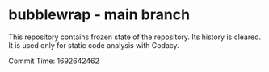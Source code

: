 # bubblewrap - main branch

This repository contains frozen state of the repository.
Its history is cleared. It is used only for static code
analysis with Codacy.

Commit Time: 1692642462